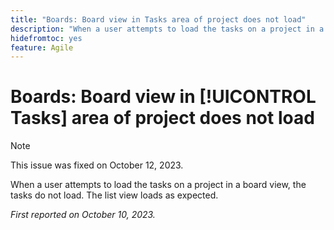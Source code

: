 ```yaml
---
title: "Boards: Board view in Tasks area of project does not load"
description: "When a user attempts to load the tasks on a project in a board view, the tasks do not load. The list view loads as expected."
hidefromtoc: yes
feature: Agile
---
```


# Boards: Board view in [!UICONTROL Tasks] area of project does not load

>[!NOTE]
>
>This issue was fixed on October 12, 2023.

When a user attempts to load the tasks on a project in a board view, the tasks do not load. The list view loads as expected.

_First reported on October 10, 2023._
